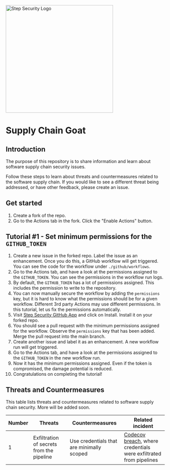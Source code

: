 <p align="left">
  <img src="https://step-security-images.s3.us-west-2.amazonaws.com/Final-Logo-06.png" alt="Step Security Logo" width="340">
</p>

# Supply Chain Goat

## Introduction

The purpose of this repository is to share information and learn about software supply chain security issues. 

Follow these steps to learn about threats and countermeasures related to the software supply chain. If you would like to see a different threat being addressed, or have other feedback, please create an issue. 

## Get started

1. Create a fork of the repo.
2. Go to the Actions tab in the fork. Click the "Enable Actions" button. 

## Tutorial #1 - Set minimum permissions for the `GITHUB_TOKEN`

1. Create a new issue in the forked repo. Label the issue as an enhancement. Once you do this, a GitHub workflow will get triggered. You can see the code for the workflow under `./github/workflows`. 
2. Go to the Actions tab, and have a look at the permissions assigned to the `GITHUB_TOKEN`. You can see the permissions in the workflow run logs. 
3. By default, the `GITHUB_TOKEN` has a lot of permissions assigned. This includes the permission to write to the repository. 
4. You can now manually secure the workflow by adding the `permissions` key, but it is hard to know what the permissions should be for a given workflow. Different 3rd party Actions may  use different permissions. In this tutorial, let us fix the permissions automatically. 
5. Visit [Step Security GitHub App](https://github.com/apps/step-security) and click on Install. Install it on your forked repo.
6. You should see a pull request with the minimum permissions assigned for the workflow. Observe the `permissions` key that has been added. Merge the pull request into the main branch. 
7. Create another issue and label it as an enhancement. A new workflow run will get triggered. 
8. Go to the Actions tab, and have a look at the permissions assigned to the `GITHUB_TOKEN` in the new workflow run. 
9. Now it has the minimum permissions assigned. Even if the token is compromised, the damage potential is reduced. 
10. Congratulations on completing the tutorial!

## Threats and Countermeasures

This table lists threats and countermeasures related to software supply chain security. More will be added soon. 

Number | Threats  | Countermeasures  | Related incident
-------|--------- |------------------|----------------
1      |Exfiltration of secrets from the pipeline | Use credentials that are minimally scoped | [Codecov breach](https://about.codecov.io/security-update/), where credentials were exfiltrated from pipelines
